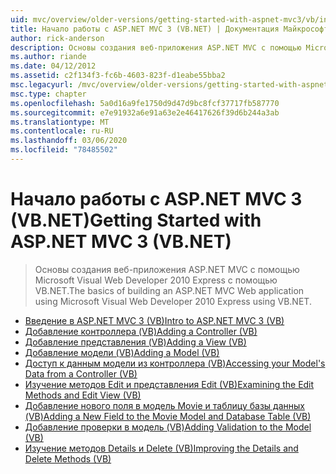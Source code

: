 ```yaml
---
uid: mvc/overview/older-versions/getting-started-with-aspnet-mvc3/vb/index
title: Начало работы с ASP.NET MVC 3 (VB.NET) | Документация Майкрософт
author: rick-anderson
description: Основы создания веб-приложения ASP.NET MVC с помощью Microsoft Visual Web Developer 2010 Express с помощью VB.NET.
ms.author: riande
ms.date: 04/12/2012
ms.assetid: c2f134f3-fc6b-4603-823f-d1eabe55bba2
msc.legacyurl: /mvc/overview/older-versions/getting-started-with-aspnet-mvc3/vb
msc.type: chapter
ms.openlocfilehash: 5a0d16a9fe1750d9d47d9bc8fcf37717fb587770
ms.sourcegitcommit: e7e91932a6e91a63e2e46417626f39d6b244a3ab
ms.translationtype: MT
ms.contentlocale: ru-RU
ms.lasthandoff: 03/06/2020
ms.locfileid: "78485502"
---
```

# <a name="getting-started-with-aspnet-mvc-3-vbnet"></a><span data-ttu-id="a8351-103">Начало работы с ASP.NET MVC 3 (VB.NET)</span><span class="sxs-lookup"><span data-stu-id="a8351-103">Getting Started with ASP.NET MVC 3 (VB.NET)</span></span>

> <span data-ttu-id="a8351-104">Основы создания веб-приложения ASP.NET MVC с помощью Microsoft Visual Web Developer 2010 Express с помощью VB.NET.</span><span class="sxs-lookup"><span data-stu-id="a8351-104">The basics of building an ASP.NET MVC Web application using Microsoft Visual Web Developer 2010 Express using VB.NET.</span></span>

- [<span data-ttu-id="a8351-105">Введение в ASP.NET MVC 3 (VB)</span><span class="sxs-lookup"><span data-stu-id="a8351-105">Intro to ASP.NET MVC 3 (VB)</span></span>](intro-to-aspnet-mvc-3.md)
- [<span data-ttu-id="a8351-106">Добавление контроллера (VB)</span><span class="sxs-lookup"><span data-stu-id="a8351-106">Adding a Controller (VB)</span></span>](adding-a-controller.md)
- [<span data-ttu-id="a8351-107">Добавление представления (VB)</span><span class="sxs-lookup"><span data-stu-id="a8351-107">Adding a View (VB)</span></span>](adding-a-view.md)
- [<span data-ttu-id="a8351-108">Добавление модели (VB)</span><span class="sxs-lookup"><span data-stu-id="a8351-108">Adding a Model (VB)</span></span>](adding-a-model.md)
- [<span data-ttu-id="a8351-109">Доступ к данным модели из контроллера (VB)</span><span class="sxs-lookup"><span data-stu-id="a8351-109">Accessing your Model's Data from a Controller (VB)</span></span>](accessing-your-models-data-from-a-controller.md)
- [<span data-ttu-id="a8351-110">Изучение методов Edit и представления Edit (VB)</span><span class="sxs-lookup"><span data-stu-id="a8351-110">Examining the Edit Methods and Edit View (VB)</span></span>](examining-the-edit-methods-and-edit-view.md)
- [<span data-ttu-id="a8351-111">Добавление нового поля в модель Movie и таблицу базы данных (VB)</span><span class="sxs-lookup"><span data-stu-id="a8351-111">Adding a New Field to the Movie Model and Database Table (VB)</span></span>](adding-a-new-field.md)
- [<span data-ttu-id="a8351-112">Добавление проверки в модель (VB)</span><span class="sxs-lookup"><span data-stu-id="a8351-112">Adding Validation to the Model (VB)</span></span>](adding-validation-to-the-model.md)
- [<span data-ttu-id="a8351-113">Изучение методов Details и Delete (VB)</span><span class="sxs-lookup"><span data-stu-id="a8351-113">Improving the Details and Delete Methods (VB)</span></span>](improving-the-details-and-delete-methods.md)
